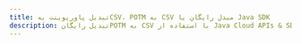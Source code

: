 ---title: تبدیل پاورپوینت بهCSV، POTM به CSV مبدل رایگان یا Java SDKdescription: تبدیل رایگانPOTM به CSV با استفاده از Java Cloud APIs & SDK. همچنین اسناد Microsoft PowerPoint را در Cloud ایجاد، ویرایش و رندر کنید.---